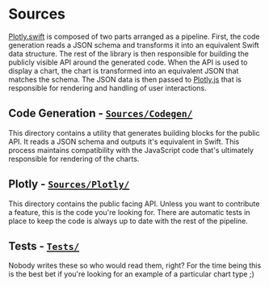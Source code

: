 
# Sources


[Plotly.swift] is composed of two parts arranged as a pipeline. First, the code generation reads a JSON schema and transforms it into an equivalent Swift data structure. The rest of the library is then responsible for building the publicly visible API around the generated code. When the API is used to display a chart, the chart is transformed into an equivalent JSON that matches the schema. The JSON data is then passed to [Plotly.js] that is responsible for rendering and handling of user interactions.


## Code Generation - [`Sources/Codegen/`]

This directory contains a utility that generates building blocks for the public API. It reads a JSON schema and outputs it's equivalent in Swift. This process maintains compatibility with the JavaScript code that's ultimately responsible for rendering of the charts.


## Plotly - [`Sources/Plotly/`]

This directory contains the public facing API. Unless you want to contribute a feature, this is the code you're looking for. There are automatic tests in place to keep the code is always up to date with the rest of the pipeline.


## Tests - [`Tests/`]

Nobody writes these so who would read them, right? For the time being this is the best bet if you're looking for an example of a particular chart type ;)





[Plotly.swift]: https://github.com/vojtamolda/Plotly.swift/
[Plotly.js]: https://github.com/plotly/plotly.js/

[`Sources/Codegen/`]: https://github.com/vojtamolda/Plotly.swift/tree/master/Sources/Codegen/
[`Sources/Plotly/`]: https://github.com/vojtamolda/Plotly.swift/tree/master/Sources/Plotly/
[`Tests/`]: https://github.com/vojtamolda/Plotly.swift/tree/master/Tests/
